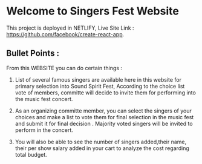 # Welcome to Singers Fest Website

This project is deployed in NETLIFY,
Live Site Link : https://github.com/facebook/create-react-app.

## Bullet Points :
From this WEBSITE you can do certain things :

1. List of several famous singers are available here in this website for primary selection into Sound Spirit Fest, According to the choice list vote of members, committe will decide to invite them for performing into the music fest concert.

2. As an organizing committe member, you can select the singers of your choices and make a list to vote them for final selection in the music fest and submit it for final decision . Majority voted singers will be invited to perform in the concert. 

3. You will also be able to see the number of singers added,their name, their  per show salary added in your cart to analyze the cost regarding total budget.